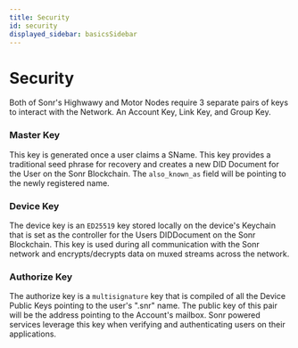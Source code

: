 ```yaml
---
title: Security
id: security
displayed_sidebar: basicsSidebar
---
```

# Security
Both of Sonr's Highwawy and Motor Nodes require 3 separate pairs of keys to interact with the Network. An Account Key, Link Key, and Group Key.

### Master Key

This key is generated once a user claims a SName. This key provides a traditional seed phrase for recovery and creates a new DID Document for the User on the Sonr Blockchain. The `also_known_as` field will be pointing to the newly registered name.

### Device Key

The device key is an `ED25519` key stored locally on the device's Keychain that is set as the controller for the Users DIDDocument on the Sonr Blockchain. This key is used during all communication with the Sonr network and encrypts/decrypts data on muxed streams across the network.

### Authorize Key

The authorize key is a `multisignature` key that is compiled of all the Device Public Keys pointing to the user's ".snr" name. The public key of this pair will be the address pointing to the Account's mailbox. Sonr powered services leverage this key when verifying and authenticating users on their applications.
